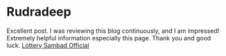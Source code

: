 # Rudradeep
Excellent post. I was reviewing this blog continuously, and I am impressed! Extremely helpful information especially this page. Thank you and good luck. <a href="https://lotterysambadofficial.com/"> Lottery Sambad Official</a>

